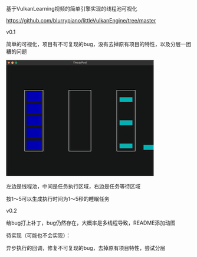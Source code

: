 基于VulkanLearning视频的简单引擎实现的线程池可视化

https://github.com/blurrypiano/littleVulkanEngine/tree/master

v0.1

简单的可视化，项目有不可复现的bug，没有去掉原有项目的特性，以及分层一团糟的问题

![ThreadPool.gif](image/ThreadPool.gif)

左边是线程池，中间是任务执行区域，右边是任务等待区域

按1～5可以生成执行时间为1～5秒的睡眠任务

v0.2

给bug打上补丁，bug仍然存在，大概率是多线程导致，README添加动图

待实现（可能也不会实现）：

异步执行的回调，修复不可复现的bug，去掉原有项目特性，尝试分层

